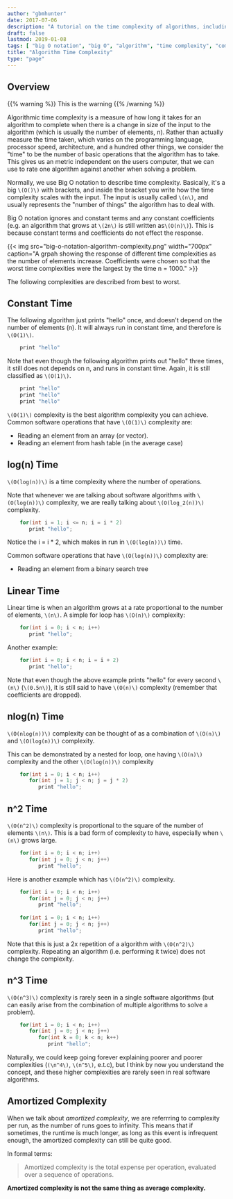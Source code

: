 ```yaml
---
author: "gbmhunter"
date: 2017-07-06
description: "A tutorial on the time complexity of algorithms, including Big-O notation and amortized complexity."
draft: false
lastmod: 2019-01-08
tags: [ "big O notation", "big O", "algorithm", "time complexity", "complexity", "linear", "logarithmic", "nlog(n)", "programming", "amortized" ]
title: "Algorithm Time Complexity"
type: "page"
---
```


## Overview

{{% warning %}}
This is the warning
{{% /warning %}}

Algorithmic time complexity is a measure of how long it takes for an algorithm to complete when there is a change in size of the input to the algorithm (which is usually the number of elements, n). Rather than actually measure the time taken, which varies on the programming language, processor speed, architecture, and a hundred other things, we consider the "time" to be the number of basic operations that the algorithm has to take. This gives us an metric independent on the users computer, that we can use to rate one algorithm against another when solving a problem.

Normally, we use Big O notation to describe time complexity. Basically, it's a big `\(O()\)` with brackets, and inside the bracket you write how the time complexity scales with the input. The input is usually called `\(n\)`, and usually represents the "number of things" the algorithm has to deal with.

Big O notation ignores and constant terms and any constant coefficients (e.g. an algorithm that grows at `\(2n\)` is still written as`\(O(n)\)`). This is because constant terms and coefficients do not effect the response.

{{< img src="big-o-notation-algorithm-complexity.png" width="700px" caption="A grpah showing the response of different time complexities as the number of elements increase. Coefficients were chosen so that the worst time complexities were the largest by the time n = 1000."  >}}

The following complexities are described from best to worst.

## Constant Time

The following algorithm just prints "hello" once, and doesn't depend on the number of elements (n). It will always run in constant time, and therefore is `\(O(1)\)`.

```c    
    print "hello"
```

Note that even though the following algorithm prints out "hello" three times, it still does not depends on n, and runs in constant time. Again, it is still classified as `\(O(1)\)`.

```c    
    print "hello"
    print "hello"
    print "hello"
```

`\(O(1)\)` complexity is the best algorithm complexity you can achieve. Common software operations that have `\(O(1)\)` complexity are:

* Reading an element from an array (or vector).
* Reading an element from hash table (in the average case)

## log(n) Time

`\(O(log(n))\)` is a time complexity where the number of operations.

Note that whenever we are talking about software algorithms with `\(O(log(n))\)` complexity, we are really talking about `\(O(log_2(n))\)` complexity.

```c    
    for(int i = 1; i <= n; i = i * 2)
       print "hello";
```

Notice the i = i * 2, which makes in run in `\(O(log(n))\)` time.

Common software operations that have `\(O(log(n))\)` complexity are:

* Reading an element from a binary search tree

## Linear Time

Linear time is when an algorithm grows at a rate proportional to the number of elements, `\(n\)`. A simple for loop has `\(O(n)\)` complexity:

```c    
    for(int i = 0; i < n; i++)
       print "hello";
```

Another example:

```c    
    for(int i = 0; i < n; i = i + 2)
       print "hello";
```

Note that even though the above example prints "hello" for every second `\(n\)` (`\(0.5n\)`), it is still said to have `\(O(n)\)` complexity (remember that coefficients are dropped).

## nlog(n) Time

`\(O(nlog(n))\)` complexity can be thought of as a combination of `\(O(n)\)` and `\(O(log(n))\)` complexity.

This can be demonstrated by a nested for loop, one having `\(O(n)\)` complexity and the other `\(O(log(n))\)` complexity

```c    
    for(int i = 0; i < n; i++)
       for(int j = 1; j < n; j = j * 2)
          print "hello";
```

## n^2 Time

`\(O(n^2)\)` complexity is proportional to the square of the number of elements `\(n\)`. This is a bad form of complexity to have, especially when `\(n\)` grows large.

```c    
    for(int i = 0; i < n; i++)
       for(int j = 0; j < n; j++)
          print "hello";
```

Here is another example which has `\(O(n^2)\)` complexity.

```c    
    for(int i = 0; i < n; i++)
       for(int j = 0; j < n; j++)
          print "hello";
    
    for(int i = 0; i < n; i++)
       for(int j = 0; j < n; j++)
          print "hello";
```

Note that this is just a 2x repetition of a algorithm with `\(O(n^2)\)` complexity. Repeating an algorithm (i.e. performing it twice) does not change the complexity.

## n^3 Time

`\(O(n^3)\)` complexity is rarely seen in a single software algorithms (but can easily arise from the combination of multiple algorithms to solve a problem).

```c    
    for(int i = 0; i < n; i++)
       for(int j = 0; j < n; j++)
          for(int k = 0; k < n; k++)
             print "hello";
```

Naturally, we could keep going forever explaining poorer and poorer complexities (`(\n^4\)`, `\(n^5\)`, e.t.c), but I think by now you understand the concept, and these higher complexities are rarely seen in real software algorithms.

## Amortized Complexity

When we talk about _amortized complexity_, we are referrring to complexity per run, as the number of runs goes to infinity. This means that if sometimes, the runtime is much longer, as long as this event is infrequent enough, the amortized complexity can still be quite good.

In formal terms:

> Amortized complexity is the total expense per operation, evaluated over a sequence of operations.

**Amortized complexity is not the same thing as average complexity.** 